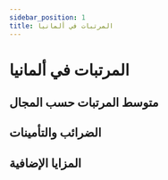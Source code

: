 ```yaml
---
sidebar_position: 1
title: المرتبات في ألمانيا
---
```


# المرتبات في ألمانيا

## متوسط المرتبات حسب المجال

## الضرائب والتأمينات

## المزايا الإضافية
